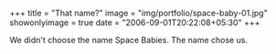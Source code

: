 +++
title = "That name?"
image = "img/portfolio/space-baby-01.jpg"
showonlyimage = true
date = "2006-09-01T20:22:08+05:30"
+++

We didn't choose the name Space Babies. The name chose us.
<!--more-->
